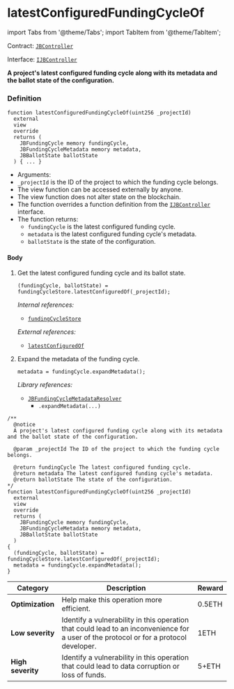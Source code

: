 # latestConfiguredFundingCycleOf

import Tabs from '@theme/Tabs';
import TabItem from '@theme/TabItem';

Contract: [`JBController`](/v4/deprecated/v3/deprecated/or-controllers/jbcontroller/README.md)​‌

Interface: [`IJBController`](/v4/deprecated/v3/interfaces/ijbcontroller.md)

<Tabs>
<TabItem value="Step by step" label="Step by step">

**A project's latest configured funding cycle along with its metadata and the ballot state of the configuration.**

### Definition

```
function latestConfiguredFundingCycleOf(uint256 _projectId)
  external
  view
  override
  returns (
    JBFundingCycle memory fundingCycle,
    JBFundingCycleMetadata memory metadata,
    JBBallotState ballotState
  ) { ... }
```

* Arguments:
* `_projectId` is the ID of the project to which the funding cycle belongs.
* The view function can be accessed externally by anyone.
* The view function does not alter state on the blockchain.
* The function overrides a function definition from the [`IJBController`](/v4/deprecated/v3/interfaces/ijbcontroller.md) interface.
* The function returns:
  * `fundingCycle` is the latest configured funding cycle.
  * `metadata` is the latest configured funding cycle's metadata.
  * `ballotState` is the state of the configuration.

#### Body

1.  Get the latest configured funding cycle and its ballot state.

    ```
    (fundingCycle, ballotState) = fundingCycleStore.latestConfiguredOf(_projectId);
    ```

    _Internal references:_

    * [`fundingCycleStore`](/v4/deprecated/v3/deprecated/or-controllers/jbcontroller/properties/fundingcyclestore.md)

    _External references:_

    * [`latestConfiguredOf`](/v4/deprecated/v3/api/contracts/jbfundingcyclestore/read/latestconfiguredof.md)
2.  Expand the metadata of the funding cycle.

    ```
    metadata = fundingCycle.expandMetadata();
    ```

    _Library references:_

    * [`JBFundingCycleMetadataResolver`](/v4/deprecated/v3/api/libraries/jbfundingcyclemetadataresolver.md)<br/>
      * `.expandMetadata(...)`

</TabItem>

<TabItem value="Code" label="Code">

```
/**
  @notice
  A project's latest configured funding cycle along with its metadata and the ballot state of the configuration.

  @param _projectId The ID of the project to which the funding cycle belongs.

  @return fundingCycle The latest configured funding cycle.
  @return metadata The latest configured funding cycle's metadata.
  @return ballotState The state of the configuration.
*/
function latestConfiguredFundingCycleOf(uint256 _projectId)
  external
  view
  override
  returns (
    JBFundingCycle memory fundingCycle,
    JBFundingCycleMetadata memory metadata,
    JBBallotState ballotState
  )
{
  (fundingCycle, ballotState) = fundingCycleStore.latestConfiguredOf(_projectId);
  metadata = fundingCycle.expandMetadata();
}
```

</TabItem>

<TabItem value="Bug bounty" label="Bug bounty">

| Category          | Description                                                                                                                            | Reward |
| ----------------- | -------------------------------------------------------------------------------------------------------------------------------------- | ------ |
| **Optimization**  | Help make this operation more efficient.                                                                                               | 0.5ETH |
| **Low severity**  | Identify a vulnerability in this operation that could lead to an inconvenience for a user of the protocol or for a protocol developer. | 1ETH   |
| **High severity** | Identify a vulnerability in this operation that could lead to data corruption or loss of funds.                                        | 5+ETH  |

</TabItem>
</Tabs>
